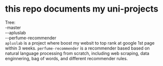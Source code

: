 # this repo documents my uni-projects
Tree:\
-master \
--apluslab \
--perfume-recommender \
`apluslab` is a project where boost my websit to top rank at google 1st page within 3 weeks.
`perfume-recommender` is a recommender based based on natural language processing from scratch, including web scraping, data enginnering, bag of words, and different recommender rules.
